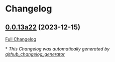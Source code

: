 # Changelog

## [0.0.13a22](https://github.com/NeonJarbas/OVOS-workshop/tree/0.0.13a22) (2023-12-15)

[Full Changelog](https://github.com/NeonJarbas/OVOS-workshop/compare/0.0.12...0.0.13a22)



\* *This Changelog was automatically generated by [github_changelog_generator](https://github.com/github-changelog-generator/github-changelog-generator)*

